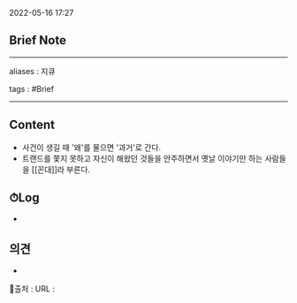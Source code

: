 2022-05-16 17:27
## Brief Note
---
aliases : 지큐

tags : #Brief

---

## Content
- 사건이 생길 때 '왜'를 물으면 '과거'로 간다.
- 트랜드를 쫓지 못하고 자신이 해왔던 것들을 안주하면서 옛날 이야기만 하는 사람들을 [[꼰대]]라 부른다.

## ⏱Log
-

## 의견
-


📙출처 :
URL :